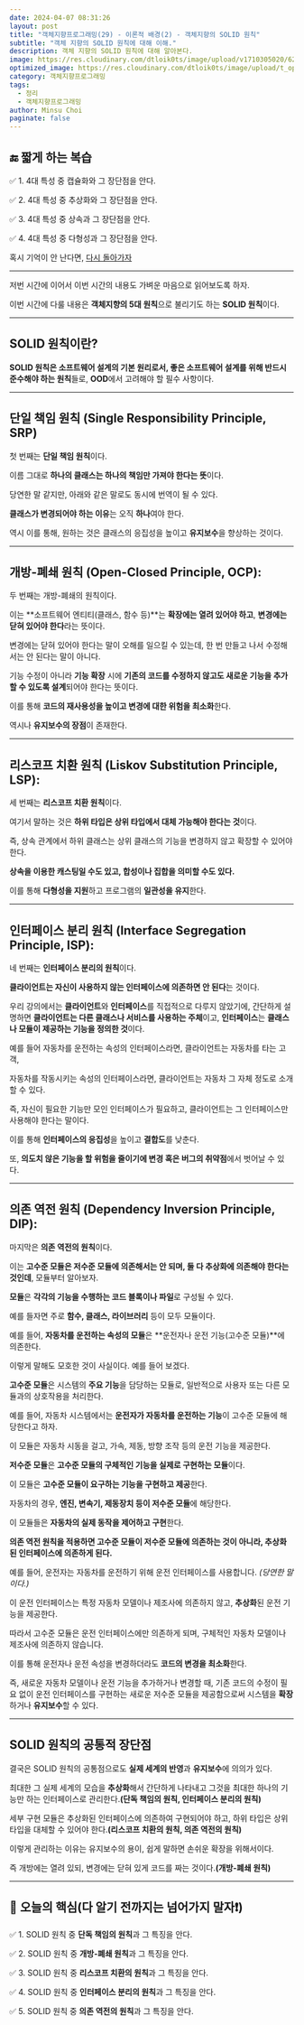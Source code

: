 ```yaml
---
date: 2024-04-07 08:31:26
layout: post
title: "객체지향프로그래밍(29) - 이론적 배경(2) - 객체지향의 SOLID 원칙"
subtitle: "객체 지향의 SOLID 원칙에 대해 이해."
description: 객체 지향의 SOLID 원칙에 대해 알아본다.
image: https://res.cloudinary.com/dtloik0ts/image/upload/v1710305020/62209a189cc9185b70db045b_6ea4ua9rZnloCziXgO4TM7Zqa5oWwYrMD4Lc5BqWGYHrJreJ0-Cq-VTOChRhm1IEhqCGeGpQh9M8L516rerUQF9l1FnfQaHEFyTzex7ily50AmFoRns3jMWLyd5edWCJqBbqGzvo_xaa8bg.jpg
optimized_image: https://res.cloudinary.com/dtloik0ts/image/upload/t_opt/v1710305020/62209a189cc9185b70db045b_6ea4ua9rZnloCziXgO4TM7Zqa5oWwYrMD4Lc5BqWGYHrJreJ0-Cq-VTOChRhm1IEhqCGeGpQh9M8L516rerUQF9l1FnfQaHEFyTzex7ily50AmFoRns3jMWLyd5edWCJqBbqGzvo_xaa8bg.jpg
category: 객체지향프로그래밍
tags:
  - 정리
  - 객체지향프로그래밍
author: Minsu Choi
paginate: false
---
```


<h2>🔚 짧게 하는 복습</h2>

✅ 1. 4대 특성 중 캡슐화와 그 장단점을 안다.

✅ 2. 4대 특성 중 추상화와 그 장단점을 안다.

✅ 3. 4대 특성 중 상속과 그 장단점을 안다.

✅ 4. 4대 특성 중 다형성과 그 장단점을 안다.

혹시 기억이 안 난다면, <u><a href = "/객체지향프로그래밍(28)-이론적-배경(1)-객체지향의-4대-특성/"> 다시 돌아가자</a></u>

---

저번 시간에 이어서 이번 시간의 내용도 가벼운 마음으로 읽어보도록 하자.

이번 시간에 다룰 내용은 **객체지향의 5대 원칙**으로 불리기도 하는 **SOLID 원칙**이다.

---

## SOLID 원칙이란?

**SOLID 원칙은 소프트웨어 설계의 기본 원리로서, 좋은 소프트웨어 설계를 위해 반드시 준수해야 하는 원칙**들로, **OOD**에서 고려해야 할 필수 사항이다.

---

## 단일 책임 원칙 (Single Responsibility Principle, SRP)

첫 번째는 **단일 책임 원칙**이다.

이름 그대로 **하나의 클래스는 하나의 책임만 가져야 한다는 뜻**이다.

당연한 말 같지만, 아래와 같은 말로도 동시에 번역이 될 수 있다.

**클래스가 변경되어야 하는 이유**는 오직 **하나**여야 한다.

역시 이를 통해, 원하는 것은 클래스의 응집성을 높이고 **유지보수**을 향상하는 것이다.

---

## 개방-폐쇄 원칙 (Open-Closed Principle, OCP):

두 번째는 개방-폐쇄의 원칙이다.

이는 **소프트웨어 엔티티(클래스, 함수 등)**는 **확장에는 열려 있어야 하고**, **변경에는 닫혀 있어야 한다**라는 뜻이다.

변경에는 닫혀 있어야 한다는 말이 오해를 일으킬 수 있는데, 한 번 만들고 나서 수정해서는 안 된다는 말이 아니다.

기능 수정이 아니라 **기능 확장** 시에 **기존의 코드를 수정하지 않고도 새로운 기능을 추가할 수 있도록 설계**되어야 한다는 뜻이다.

이를 통해 **코드의 재사용성을 높이고 변경에 대한 위험을 최소화**한다.

역시나 **유지보수의 장점**이 존재한다.

---

## 리스코프 치환 원칙 (Liskov Substitution Principle, LSP):

세 번째는 **리스코프 치환 원칙**이다.

여기서 말하는 것은 **하위 타입은 상위 타입에서 대체 가능해야 한다는 것**이다.

즉, 상속 관계에서 하위 클래스는 상위 클래스의 기능을 변경하지 않고 확장할 수 있어야 한다.

**상속을 이용한 캐스팅일 수도 있고, 합성이나 집합을 의미할 수도 있다.**

이를 통해 **다형성을 지원**하고 프로그램의 **일관성을 유지**한다.

---

## 인터페이스 분리 원칙 (Interface Segregation Principle, ISP):

네 번째는 **인터페이스 분리의 원칙**이다.

**클라이언트는 자신이 사용하지 않는 인터페이스에 의존하면 안 된다**는 것이다.

우리 강의에서는 **클라이언트**와 **인터페이스**를 직접적으로 다루지 않았기에, 간단하게 설명하면 **클라이언트는 다른 클래스나 서비스를 사용하는 주체**이고, **인터페이스**는 **클래스나 모듈이 제공하는 기능을 정의한 것**이다.

예를 들어 자동차를 운전하는 속성의 인터페이스라면, 클라이언트는 자동차를 타는 고객,

자동차를 작동시키는 속성의 인터페이스라면, 클라이언트는 자동차 그 자체 정도로 소개할 수 있다.

즉, 자신이 필요한 기능만 모인 인터페이스가 필요하고, 클라이언트는 그 인터페이스만 사용해야 한다는 말이다.

이를 통해 **인터페이스의 응집성**을 높이고 **결합도**를 낮춘다.

또, **의도치 않은 기능을 할 위험을 줄이기에 변경 혹은 버그의 취약점**에서 벗어날 수 있다.

---

## 의존 역전 원칙 (Dependency Inversion Principle, DIP):

마지막은 **의존 역전의 원칙**이다.

이는 **고수준 모듈은 저수준 모듈에 의존해서는 안 되며, 둘 다 추상화에 의존해야 한다는 것인데**, 모듈부터 알아보자.

**모듈**은 **각각의 기능을 수행하는 코드 블록이나 파일**로 구성될 수 있다.

예를 들자면 주로 **함수, 클래스, 라이브러리** 등이 모두 모듈이다.

예를 들어, **자동차를 운전하는 속성의 모듈**은 **운전자나 운전 기능(고수준 모듈)**에 의존한다.

이렇게 말해도 모호한 것이 사실이다. 예를 들어 보겠다.

**고수준 모듈**은 시스템의 **주요 기능**을 담당하는 모듈로, 일반적으로 사용자 또는 다른 모듈과의 상호작용을 처리한다.

예를 들어, 자동차 시스템에서는 **운전자가 자동차를 운전하는 기능**이 고수준 모듈에 해당한다고 하자.

이 모듈은 자동차 시동을 걸고, 가속, 제동, 방향 조작 등의 운전 기능을 제공한다.

**저수준 모듈**은 **고수준 모듈의 구체적인 기능을 실제로 구현하는 모듈**이다.

이 모듈은 **고수준 모듈이 요구하는 기능을 구현하고 제공**한다.

자동차의 경우, **엔진, 변속기, 제동장치 등이 저수준 모듈**에 해당한다.

이 모듈들은 **자동차의 실제 동작을 제어하고 구현**한다.

**의존 역전 원칙을 적용하면 고수준 모듈이 저수준 모듈에 의존하는 것이 아니라, 추상화된 인터페이스에 의존하게 된다.**

예를 들어, 운전자는 자동차를 운전하기 위해 운전 인터페이스를 사용합니다. _(당연한 말이다.)_

이 운전 인터페이스는 특정 자동차 모델이나 제조사에 의존하지 않고, **추상화**된 운전 기능을 제공한다.

따라서 고수준 모듈은 운전 인터페이스에만 의존하게 되며, 구체적인 자동차 모델이나 제조사에 의존하지 않습니다.

이를 통해 운전자나 운전 속성을 변경하더라도 **코드의 변경을 최소화**한다.

즉, 새로운 자동차 모델이나 운전 기능을 추가하거나 변경할 때, 기존 코드의 수정이 필요 없이 운전 인터페이스를 구현하는 새로운 저수준 모듈을 제공함으로써 시스템을 **확장**하거나 **유지보수**할 수 있다.

---

## SOLID 원칙의 공통적 장단점

결국은 SOLID 원칙의 공통점으로도 **실제 세계의 반영**과 **유지보수**에 의의가 있다.

최대한 그 실제 세계의 모습을 **추상화**해서 간단하게 나타내고 그것을 최대한 하나의 기능만 하는 인터페이스로 관리한다.**(단독 책임의 원칙, 인터페이스 분리의 원칙)**

세부 구현 모듈은 추상화된 인터페이스에 의존하여 구현되어야 하고, 하위 타입은 상위 타입을 대체할 수 있어야 한다.**(리스코프 치환의 원칙, 의존 역전의 원칙)**

이렇게 관리하는 이유는 유지보수의 용이, 쉽게 말하면 손쉬운 확장을 위해서이다.

즉 개방에는 열려 있되, 변경에는 닫혀 있게 코드를 짜는 것이다.**(개방-폐쇄 원칙)**

---

<h2>📖 오늘의 핵심(다 알기 전까지는 넘어가지 말자❗)</h2>

✅ 1. SOLID 원칙 중 **단독 책임의 원칙**과 그 특징을 안다.

✅ 2. SOLID 원칙 중 **개방-폐쇄 원칙**과 그 특징을 안다.

✅ 3. SOLID 원칙 중 **리스코프 치환의 원칙**과 그 특징을 안다.

✅ 4. SOLID 원칙 중 **인터페이스 분리의 원칙**과 그 특징을 안다.

✅ 5. SOLID 원칙 중 **의존 역전의 원칙**과 그 특징을 안다.
